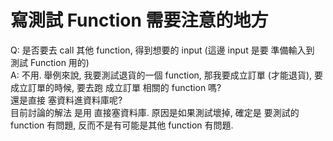 
<h1>寫測試 Function 需要注意的地方</h1>
Q: 是否要去 call 其他 function, 得到想要的 input (這邊 input 是要 準備輸入到 測試 Function 用的) <br />
A: 不用. 舉例來說, 我要測試退貨的一個 function, 那我要成立訂單 (才能退貨), 要成立訂單的時候, 要去跑 成立訂單 相關的 function 嗎? <br />
還是直接 塞資料進資料庫呢? <br />   
目前討論的解法 是用 直接塞資料庫. 原因是如果測試壞掉, 確定是 要測試的 function 有問題,  反而不是有可能是其他 function 有問題. <br /> 
